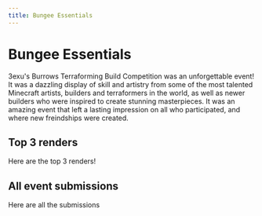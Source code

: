 ```yaml
---
title: Bungee Essentials
---
```


# Bungee Essentials

3exu's Burrows Terraforming Build Competition was an unforgettable event! It was a dazzling display of skill and artistry from some of the most talented Minecraft artists, builders and terraformers in the world, as well as newer builders who were inspired to create stunning masterpieces. It was an amazing event that left a lasting impression on all who participated, and where new freindships were created.

<CustomFeature>
  <CustomFeatureBox 
    iconImg="./../images/detail.gif"
    title="Event Details"
    text="Starts: 02 December 2022
    Ends: 31 December 2022
    Build on massive 512 x 512 plots
    Claim up to 2 plots (only 1 judged)"
  />
  <CustomFeatureBox 
    iconImg="./../images/prize.gif"
    title="$1000 Prize Pool!"
    text="1st: $400 Paypal & $150 Gift Cards (Any Store)
    2nd: $200 Paypal & $100 Gift Cards (Any Store)
    3rd: $100 Paypal & $50 Gift Cards (Any Store)"
  />
</CustomFeature>

## Top 3 renders

Here are the top 3 renders!

## All event submissions

Here are all the submissions
